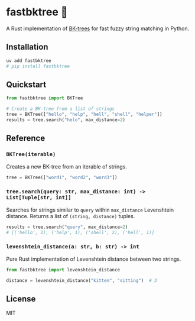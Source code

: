 # fastbktree :deciduous_tree:

A Rust implementation of [BK-trees](https://en.wikipedia.org/wiki/BK-tree) for fast fuzzy string matching in Python.


## Installation

```bash
uv add fastbktree
# pip install fastbktree
```

## Quickstart
```python
from fastbktree import BKTree

# Create a BK-tree from a list of strings
tree = BKTree(["hello", "help", "hell", "shell", "helper"])
results = tree.search("helo", max_distance=2)
```

## Reference

### `BKTree(iterable)`
Creates a new BK-tree from an iterable of strings.

```python
tree = BKTree(["word1", "word2", "word3"])
```

### `tree.search(query: str, max_distance: int) -> List[Tuple[str, int]]`
Searches for strings similar to `query` within `max_distance` Levenshtein distance.
Returns a list of `(string, distance)` tuples.

```python
results = tree.search("query", max_distance=2)
# [('hello', 1), ('help', 1), ('shell', 2), ('hell', 1)]
```

### `levenshtein_distance(a: str, b: str) -> int`
Pure Rust implementation of Levenshtein distance between two strings.

```python
from fastbktree import levenshtein_distance

distance = levenshtein_distance("kitten", "sitting")  # 3
```


## License
MIT
